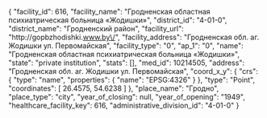 {
    "facility_id": 616,
    "facility_name": "Гродненская областная психиатрическая больница «Жодишки»",
    "district_id": "4-01-0",
    "district_name": "Гродненский район",
    "facility_url": "http:\/\/gopbzhodishki.www.by\/",
    "facility_address": "Гродненская обл. аг. Жодишки ул. Первомайская",
    "facility_type": "0",
    "ap_1": "0",
    "name": "Гродненская областная психиатрическая больница «Жодишки»",
    "state": "private institution",
    "stats": [],
    "med_id": 10214505,
    "address": "Гродненская обл. аг. Жодишки ул. Первомайская",
    "coord_x_y": {
        "crs": {
            "type": "name",
            "properties": {
                "name": "EPSG:4326"
            }
        },
        "type": "Point",
        "coordinates": [
            26.4575,
            54.6238
        ]
    },
    "place_name": "Гродно",
    "place_type": "city",
    "year_of_closing": null,
    "year_of_opening": "1949",
    "healthcare_facility_key": 616,
    "administrative_division_id": "4-01-0"
}